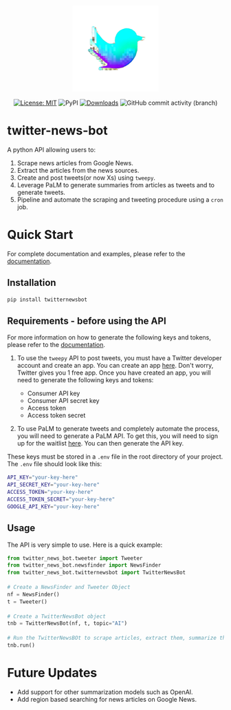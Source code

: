 
<div align="center">
<img alt="Logo" src="https://github.com/arnavmarda/twitter-news-bot/blob/main/docs/logo.png" width=200 />
</div>

<div align="center">

[![License: MIT](https://img.shields.io/badge/License-MIT-yellow.svg)](https://opensource.org/licenses/MIT)
![PyPI](https://img.shields.io/pypi/v/twitternewsbot?color=cyan)
[![Downloads](https://static.pepy.tech/badge/twitternewsbot)](https://pepy.tech/project/twitternewsbot)
![GitHub commit activity (branch)](https://img.shields.io/github/commit-activity/t/arnavmarda/twitter-news-bot)
</div>

# twitter-news-bot

A python API allowing users to:

1. Scrape news articles from Google News.
2. Extract the articles from the news sources.
3. Create and post tweets(or now Xs) using `tweepy`.
4. Leverage PaLM to generate summaries from articles as tweets and to generate tweets.
5. Pipeline and automate the scraping and tweeting procedure using a `cron` job.

# Quick Start
For complete documentation and examples, please refer to the [documentation](https://arnavmarda.github.io/twitter-news-bot/).

## Installation
```bash
pip install twitternewsbot
```

## Requirements - before using the API
For more information on how to generate the following keys and tokens, please refer to the [documentation](https://arnavmarda.github.io/twitter-news-bot/).

1. To use the `tweepy` API to post tweets, you must have a Twitter developer account and create an app. You can create an app [here](https://developer.twitter.com/en/apps). Don't worry, Twitter gives you 1 free app. Once you have created an app, you will need to generate the following keys and tokens:
    - Consumer API key
    - Consumer API secret key
    - Access token
    - Access token secret

2. To use PaLM to generate tweets and completely automate the process, you will need to generate a PaLM API. To get this, you will need to sign up for the waitlist [here](https://makersuite.google.com/waitlist). You can then generate the API key.

These keys must be stored in a `.env` file in the root directory of your project. The `.env` file should look like this:
```bash
API_KEY="your-key-here"
API_SECRET_KEY="your-key-here"
ACCESS_TOKEN="your-key-here"
ACCESS_TOKEN_SECRET="your-key-here"
GOOGLE_API_KEY="your-key-here"
```

## Usage
The API is very simple to use. Here is a quick example:
```python
from twitter_news_bot.tweeter import Tweeter
from twitter_news_bot.newsfinder import NewsFinder
from twitter_news_bot.twitternewsbot import TwitterNewsBot

# Create a NewsFinder and Tweeter Object
nf = NewsFinder()
t = Tweeter()

# Create a TwitterNewsBot object
tnb = TwitterNewsBot(nf, t, topic="AI")

# Run the TwitterNewsBOt to scrape articles, extract them, summarize them and post them as tweets
tnb.run()
```

# Future Updates
- Add support for other summarization models such as OpenAI.
- Add region based searching for news articles on Google News.
